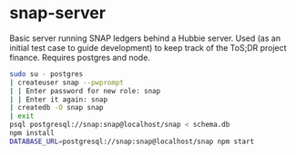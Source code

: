 # snap-server
Basic server running SNAP ledgers behind a Hubbie server. Used (as an initial test case to guide development) to keep track of the ToS;DR project finance. Requires postgres and node.

```sh
sudo su - postgres
| createuser snap --pwprompt
| | Enter password for new role: snap
| | Enter it again: snap
| createdb -O snap snap
| exit
psql postgresql://snap:snap@localhost/snap < schema.db
npm install
DATABASE_URL=postgresql://snap:snap@localhost/snap npm start
```
